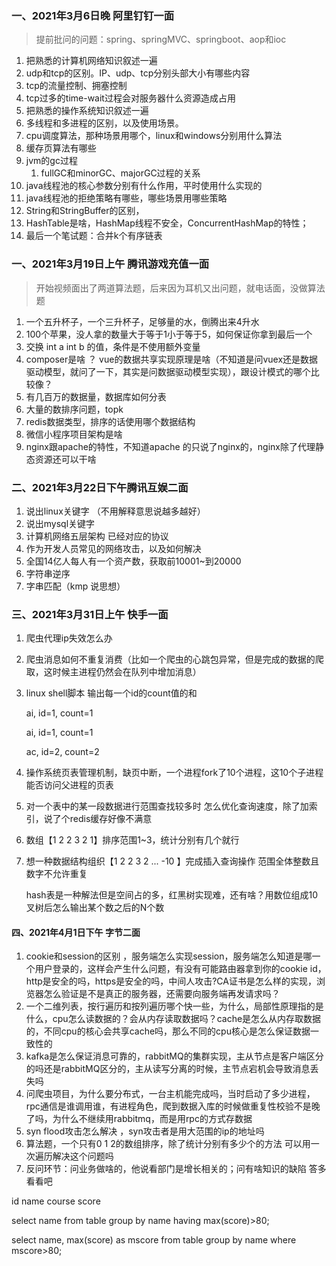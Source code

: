 ### 一、2021年3月6日晚 阿里钉钉一面

>提前批问的问题：spring、springMVC、springboot、aop和ioc

1. 把熟悉的计算机网络知识叙述一遍
2. udp和tcp的区别。IP、udp、tcp分别头部大小有哪些内容
3. tcp的流量控制、拥塞控制
4. tcp过多的time-wait过程会对服务器什么资源造成占用
5. 把熟悉的操作系统知识叙述一遍
6. 多线程和多进程的区别，以及使用场景。
7. cpu调度算法，那种场景用哪个，linux和windows分别用什么算法
8. 缓存页算法有哪些
9. jvm的gc过程
   1. fullGC和minorGC、majorGC过程的关系
10. java线程池的核心参数分别有什么作用，平时使用什么实现的
11. java线程池的拒绝策略有哪些，哪些场景用哪些策略
12. String和StringBuffer的区别，
13. HashTable是啥，HashMap线程不安全，ConcurrentHashMap的特性；
14. 最后一个笔试题：合并k个有序链表

### 一、2021年3月19日上午 腾讯游戏充值一面

> 开始视频面出了两道算法题，后来因为耳机又出问题，就电话面，没做算法题

1. 一个五升杯子，一个三升杯子，足够量的水，倒腾出来4升水
2. 100个苹果，没人拿的数量大于等于1小于等于5，如何保证你拿到最后一个
3. 交换 int a int b 的值，条件是不使用额外变量
4. composer是啥 ？ vue的数据共享实现原理是啥（不知道是问vuex还是数据驱动模型，就问了一下，其实是问数据驱动模型实现），跟设计模式的哪个比较像？
5. 有几百万的数据量，数据库如何分表
6. 大量的数排序问题，topk
7. redis数据类型，排序的话使用哪个数据结构
8. 微信小程序项目架构是啥
9. nginx跟apache的特性，不知道apache 的只说了nginx的，nginx除了代理静态资源还可以干啥

### 二、2021年3月22日下午腾讯互娱二面

1. 说出linux关键字 （不用解释意思说越多越好）
2. 说出mysql关键字 
3. 计算机网络五层架构 已经对应的协议
4. 作为开发人员常见的网络攻击，以及如何解决
5. 全国14亿人每人有一个资产数，获取前10001~到20000
6. 字符串逆序
7. 字串匹配（kmp 说思想）

### 三、2021年3月31日上午 快手一面

1. 爬虫代理ip失效怎么办

2. 爬虫消息如何不重复消费（比如一个爬虫的心跳包异常，但是完成的数据的爬取，这时候主进程仍然会在队列中增加消息）

3. linux shell脚本 输出每一个id的count值的和

   ai, id=1, count=1

   ai, id=1, count=1

   ac, id=2, count=2

4. 操作系统页表管理机制，缺页中断，一个进程fork了10个进程，这10个子进程能否访问父进程的页表

5. 对一个表中的某一段数据进行范围查找较多时  怎么优化查询速度，除了加索引，说了个redis缓存好像不满意

6. 数组【1 2 2 3 2 1】排序范围1~3，统计分别有几个就行

7. 想一种数据结构组织【1 2 2 3 2 ... -10 】完成插入查询操作 范围全体整数且数字不允许重复

   hash表是一种解法但是空间占的多，红黑树实现难，还有啥？用数位组成10叉树后怎么输出某个数之后的N个数

#### 四、2021年4月1日下午 字节二面

1. cookie和session的区别 ，服务端怎么实现session，服务端怎么知道是哪一个用户登录的，这样会产生什么问题，有没有可能路由器拿到你的cookie id，http是安全的吗，https是安全的吗，中间人攻击?CA证书是怎么样的实现，浏览器怎么验证是不是真正的服务器，还需要向服务端再发请求吗？
2. 一个二维列表，按行遍历和按列遍历哪个快一些，为什么，局部性原理指的是什么，cpu怎么读数据的？会从内存读取数据吗？cache是怎么从内存取数据的，不同cpu的核心会共享cache吗，那么不同的cpu核心是怎么保证数据一致性的
3. kafka是怎么保证消息可靠的，rabbitMQ的集群实现，主从节点是客户端区分的吗还是rabbitMQ区分的，主从读写分离的时候，主节点宕机会导致消息丢失吗
4. 问爬虫项目，为什么要分布式，一台主机能完成吗，当时启动了多少进程，rpc通信是谁调用谁，有进程角色，爬到数据入库的时候做重复性校验不是晚了吗，为什么不继续用rabbitmq，而是用rpc的方式存数据
5. syn flood攻击怎么解决 ，syn攻击者是用大范围的ip的地址吗
6. 算法题，一个只有0 1 2的数组排序，除了统计分别有多少个的方法  可以用一次遍历解决这个问题吗
7. 反问环节：问业务做啥的，他说看部门是增长相关的；问有啥知识的缺陷 答多看看吧

id name course score



select name from table group by name having max(score)>80;

select name, max(score) as mscore from table group by name where mscore>80;